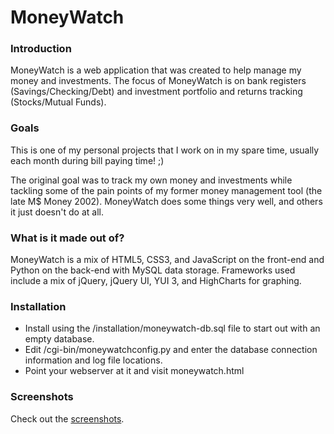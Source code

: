# MoneyWatch

### Introduction

MoneyWatch is a web application that was created to help manage my money and investments.
The focus of MoneyWatch is on bank registers (Savings/Checking/Debt) and investment portfolio
and returns tracking (Stocks/Mutual Funds).

### Goals

This is one of my personal projects that I work on in my spare time, usually each month during bill paying time! ;)

The original goal was to track my own money and investments while tackling some of the pain points of my
former money management tool (the late M$ Money 2002).  MoneyWatch does some things very well,
and others it just doesn't do at all.


### What is it made out of?

MoneyWatch is a mix of HTML5, CSS3, and JavaScript on the front-end and Python on the back-end with MySQL data storage.
Frameworks used include a mix of jQuery, jQuery UI, YUI 3, and HighCharts for graphing.

### Installation
* Install using the /installation/moneywatch-db.sql file to start out with an empty database.
* Edit /cgi-bin/moneywatchconfig.py and enter the database connection information and log file locations.
* Point your webserver at it and visit moneywatch.html

### Screenshots

Check out the [screenshots](https://github.com/jamesottinger/moneywatch/blob/master/screenshots/SCREENSHOTS.md "Screenshots").
